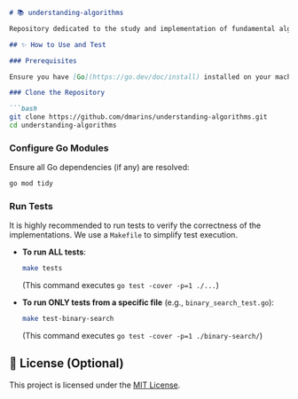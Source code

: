 ```markdown
# 📚 understanding-algorithms

Repository dedicated to the study and implementation of fundamental algorithms and data structures using the Go programming language. This project serves as a practical exercise book to enhance knowledge in Go and Computer Science, focusing on simplicity and testability.

## ✨ How to Use and Test

### Prerequisites

Ensure you have [Go](https://go.dev/doc/install) installed on your machine (version 1.16 or higher recommended) and `make` (generally pre-installed on Unix/Linux/WSL based systems).

### Clone the Repository

```bash
git clone https://github.com/dmarins/understanding-algorithms.git
cd understanding-algorithms
```

### Configure Go Modules

Ensure all Go dependencies (if any) are resolved:

```bash
go mod tidy
```

### Run Tests

It is highly recommended to run tests to verify the correctness of the implementations. We use a `Makefile` to simplify test execution.

*   **To run ALL tests**:
    ```bash
    make tests
    ```
    (This command executes `go test -cover -p=1 ./...`)

*   **To run ONLY tests from a specific file** (e.g., `binary_search_test.go`):
    ```bash
    make test-binary-search
    ```
    (This command executes `go test -cover -p=1 ./binary-search/`)

## 📄 License (Optional)

This project is licensed under the [MIT License](LICENSE).
```